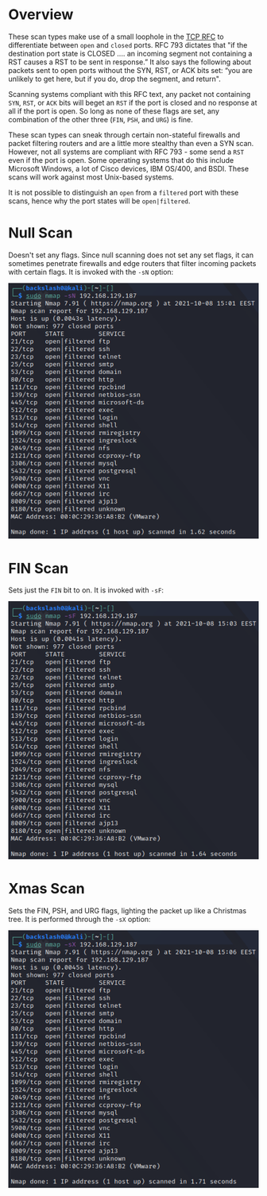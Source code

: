 # Overview
These scan types make use of a small loophole in the [TCP RFC](http://www.rfc-editor.org/rfc/rfc793.txt) to differentiate between `open` and `closed` ports. RFC 793 dictates that "if the destination port state is CLOSED .... an incoming segment not containing a RST causes a RST to be sent in response.” It also says the following about packets sent to open ports without the SYN, RST, or ACK bits set: “you are unlikely to get here, but if you do, drop the segment, and return".

Scanning systems compliant with this RFC text, any packet not containing `SYN`, `RST`, or `ACK` bits will beget an `RST` if the port is closed and no response at all if the port is open. So long as none of these flags are set, any combination of the other three (`FIN`, `PSH`, and `URG`) is fine.

These scan types can sneak through certain non-stateful firewalls and packet filtering routers and are a little more stealthy than even a SYN scan. However, not all systems are compliant with RFC 793 - some send a `RST` even if the port is open. Some operating systems that do this include Microsoft Windows, a lot of Cisco devices, IBM OS/400, and BSDI. These scans will work against most Unix-based systems.

It is not possible to distinguish an `open` from a `filtered` port with these scans, hence why the port states will be `open|filtered`.

# Null Scan
Doesn't set any flags. Since null scanning does not set any set flags, it can sometimes penetrate firewalls and edge routers that filter incoming packets with certain flags. It is invoked with the `-sN` option:

![](../Port%20Scanning/Resources/Images/null-scan.png)

# FIN Scan
Sets just the `FIN` bit to on. It is invoked with `-sF`:

![](../Port%20Scanning/Resources/Images/fin-scan.png)

# Xmas Scan
Sets the FIN, PSH, and URG flags, lighting the packet up like a Christmas tree. It is performed through the `-sX` option:

![](../Port%20Scanning/Resources/Images/xmas-scan.png)